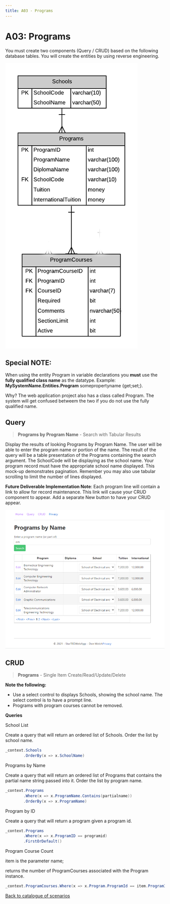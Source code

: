 ```yaml
---
title: A03 - Programs
---
```

# A03: Programs

You must create two components (Query / CRUD) based on the following database tables. You will create the entities by using reverse engineering.

![ERD for A03](./A03New.png)

## Special NOTE:

When using the entity Program in variable declarations you **must** use the **fully qualified class name** as the datatype. Example: **MySystemName.Entities.Program** somepropertyname {get;set;}.  

Why? The web application project also has a class called Program. The system will get confused betweem the two if you do not use the fully qualified name.

## Query

> **Programs by Program Name** - Search with Tabular Results

Display the results of looking Programs by Program Name. The user will be able to enter the program name or portion of the name. The result of the query will be a table presentation of the Programs containing the search argument. The SchoolCode will be displaying as the school name. Your program record must have the appropriate school name displayed. This mock-up demonstrates pagination. Remember you may also use tabular scrolling to limit the number of lines displayed.

**Future Deliverable Implementation Note**: Each program line will contain a link to allow for record maintenance. This link will cause your CRUD component to appear. Add a separate New button to have your CRUD appear.

![Form A Search Filter](./A03Mockup.png)

## CRUD

> **Programs** - Single Item Create/Read/Update/Delete

**Note the following:**
- Use a select control to displays Schools, showing the school name. The select control is to have a prompt line.
- Programs with program courses cannot be removed.

**Queries**

School List

Create a query that will return an ordered list of Schools. Order the list by school name.

```csharp
_context.Schools
        .OrderBy(x => x.SchoolName)
```

Programs by Name

Create a query that will return an ordered list of Programs that contains the partial name string passed into it. Order the list by program name.

```csharp
_context.Programs
        .Where(x => x.ProgramName.Contains(partialname))
        .OrderBy(x => x.ProgramName)
```

Program by ID

Create a query that will return a program given a program id.

```csharp
_context.Programs
        .Where(x => x.ProgramID == programid)
        .FirstOrDefault()
``` 

Program Course Count 

item is the parameter name; 

returns the number of ProgramCourses associated with the Program instance.

```csharp
_context.ProgramCourses.Where(x => x.Program.ProgramId == item.ProgramId).Count();
```

[Back to catalogue of scenarios](./ReadMe.md)
